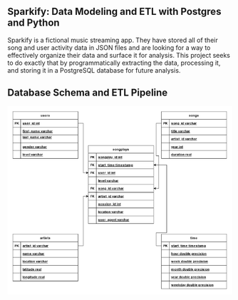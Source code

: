 ## Sparkify: Data Modeling and ETL with Postgres and Python

Sparkify is a fictional music streaming app. They have stored all of their song and user activity data in JSON files and are looking for a way to effectively organize their data and surface it for analysis. This project seeks to do exactly that by programmatically extracting the data, processing it, and storing it in a PostgreSQL database for future analysis.

## Database Schema and ETL Pipeline

![Database Schema](Sparkify_Diagram.png)